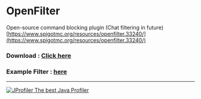 # OpenFilter
Open-source command blocking plugin (Chat filtering in future)
[https://www.spigotmc.org/resources/openfilter.33240/](https://www.spigotmc.org/resources/openfilter.33240/)


### Download : [Click here](https://github.com/UnnamedCheese/OpenFilter/raw/master/out/artifacts/OpenFilter/OpenFilter.jar) ###
### Example Filter : [here](https://github.com/UnnamedCheese/OpenFilter/tree/master/filter) ###


----------

[![JProfiler](https://www.ej-technologies.com/images/product_banners/jprofiler_small.png) The best Java Profiler](http://www.ej-technologies.com/products/jprofiler/overview.html)